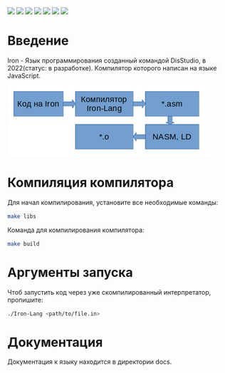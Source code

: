 <div id="Доброе утро">
    <img src="https://img.shields.io/github/commit-activity/w/Dis-Studio/Iron-Lang"/>
    <img src="https://img.shields.io/github/last-commit/Dis-Studio/Iron-Lang"/>
    <img src="https://img.shields.io/github/languages/count/Dis-Studio/Iron-Lang"/>
    <img src="https://img.shields.io/github/languages/top/Dis-Studio/Iron-Lang"/>
    <img src="https://img.shields.io/github/directory-file-count/Dis-Studio/Iron-Lang"/>
    <img src="https://img.shields.io/github/languages/code-size/HONAK0/Iron-Lang"/>
    <img src="https://img.shields.io/github/issues-raw/HONAK0/Iron-Lang"/>
 </div>

# Введение

Iron - Язык программирования созданный командой DisStudio, в 2022(статус: в разработке).
Компилятор которого написан на языке JavaScript.

<img src="compiling.png"/>

# Компиляция компилятора

Для начал компилирования, установите все необходимые команды:
```sh
make libs
```

Команда для компилирования компилятора:
```sh
make build
```

# Аргументы запуска

Чтоб запустить код через уже скомпилированный интерпретатор, пропишите:
```sh
./Iron-Lang <path/to/file.in>
```

# Документация

Документация к языку находится в директории docs.